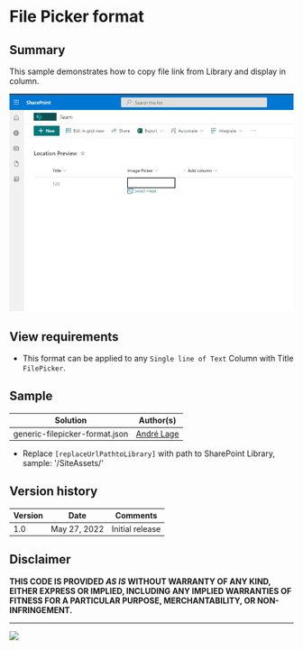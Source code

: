 # File Picker format

## Summary
This sample demonstrates how to copy file link from Library and display in column.

![File Picker format](./assets/generic-filepicker-format.gif)


## View requirements
- This format can be applied to any `Single line of Text` Column with Title `FilePicker`.

## Sample

Solution|Author(s)
--------|---------
generic-filepicker-format.json | [André Lage](https://twitter.com/aaclage)

- Replace `[replaceUrlPathtoLibrary]` with path to SharePoint Library, sample: '/SiteAssets/'

## Version history

Version|Date|Comments
-------|----|--------
1.0|May 27, 2022|Initial release

## Disclaimer
**THIS CODE IS PROVIDED *AS IS* WITHOUT WARRANTY OF ANY KIND, EITHER EXPRESS OR IMPLIED, INCLUDING ANY IMPLIED WARRANTIES OF FITNESS FOR A PARTICULAR PURPOSE, MERCHANTABILITY, OR NON-INFRINGEMENT.**

---

<img src="https://pnptelemetry.azurewebsites.net/sp-dev-list-formatting/column-samples/generic-filepicker-format" />
